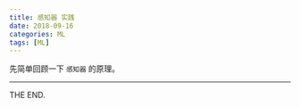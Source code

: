 ```yaml
---
title: 感知器 实践
date: 2018-09-16
categories: ML
tags: [ML]
---
```


先简单回顾一下 `感知器` 的原理。

<!--more-->


- - -
THE END.
